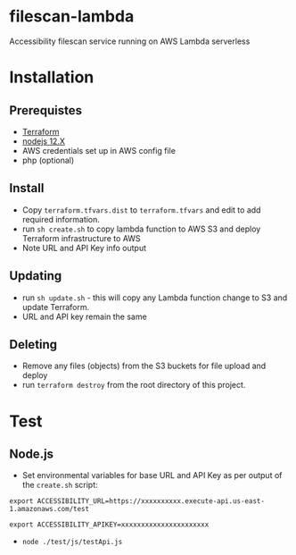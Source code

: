 # filescan-lambda
Accessibility filescan service running on AWS Lambda serverless

# Installation
## Prerequistes
* [Terraform](https://learn.hashicorp.com/terraform/getting-started/install.html)
* [nodejs 12.X](https://nodejs.org/en/download/)
* AWS credentials set up in AWS config file
* php (optional)

## Install
* Copy ``terraform.tfvars.dist`` to ``terraform.tfvars`` and edit to add required information. 
* run `sh create.sh` to copy lambda function to AWS S3 and deploy Terraform infrastructure to AWS
* Note URL and API Key info output

## Updating
* run ``sh update.sh`` - this will copy any Lambda function change to S3 and update Terraform.
* URL and API key remain the same

## Deleting
* Remove any files (objects) from the S3 buckets for file upload and deploy
* run `terraform destroy` from the root directory of this project.  

# Test
## Node.js
* Set environmental variables for base URL and API Key as per output of the `create.sh` script:  

``export ACCESSIBILITY_URL=https://xxxxxxxxxx.execute-api.us-east-1.amazonaws.com/test`` 

``export ACCESSIBILITY_APIKEY=xxxxxxxxxxxxxxxxxxxxxx``
* ``node ./test/js/testApi.js``

